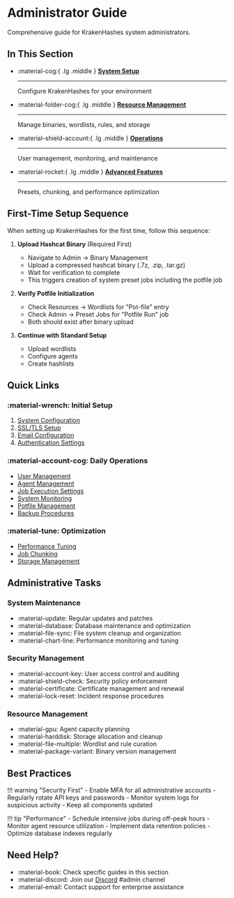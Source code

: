 # Administrator Guide

Comprehensive guide for KrakenHashes system administrators.

## In This Section

<div class="grid cards" markdown>

-   :material-cog:{ .lg .middle } **[System Setup](system-setup/configuration.md)**

    ---

    Configure KrakenHashes for your environment

-   :material-folder-cog:{ .lg .middle } **[Resource Management](resource-management/binaries.md)**

    ---

    Manage binaries, wordlists, rules, and storage

-   :material-shield-account:{ .lg .middle } **[Operations](operations/users.md)**

    ---

    User management, monitoring, and maintenance

-   :material-rocket:{ .lg .middle } **[Advanced Features](advanced/presets.md)**

    ---

    Presets, chunking, and performance optimization

</div>

## First-Time Setup Sequence

When setting up KrakenHashes for the first time, follow this sequence:

1. **Upload Hashcat Binary** (Required First)
   - Navigate to Admin → Binary Management
   - Upload a compressed hashcat binary (.7z, .zip, .tar.gz)
   - Wait for verification to complete
   - This triggers creation of system preset jobs including the potfile job

2. **Verify Potfile Initialization**
   - Check Resources → Wordlists for "Pot-file" entry
   - Check Admin → Preset Jobs for "Potfile Run" job
   - Both should exist after binary upload

3. **Continue with Standard Setup**
   - Upload wordlists
   - Configure agents
   - Create hashlists

## Quick Links

### :material-wrench: **Initial Setup**
1. [System Configuration](system-setup/configuration.md)
2. [SSL/TLS Setup](system-setup/ssl-tls.md)
3. [Email Configuration](system-setup/email.md)
4. [Authentication Settings](system-setup/authentication.md)

### :material-account-cog: **Daily Operations**
- [User Management](operations/users.md)
- [Agent Management](operations/agents.md)
- [Job Execution Settings](operations/job-settings.md)
- [System Monitoring](operations/monitoring.md)
- [Potfile Management](operations/potfile.md)
- [Backup Procedures](operations/backup.md)

### :material-tune: **Optimization**
- [Performance Tuning](advanced/performance.md)
- [Job Chunking](advanced/chunking.md)
- [Storage Management](resource-management/storage.md)

## Administrative Tasks

### System Maintenance
- :material-update: Regular updates and patches
- :material-database: Database maintenance and optimization
- :material-file-sync: File system cleanup and organization
- :material-chart-line: Performance monitoring and tuning

### Security Management
- :material-account-key: User access control and auditing
- :material-shield-check: Security policy enforcement
- :material-certificate: Certificate management and renewal
- :material-lock-reset: Incident response procedures

### Resource Management
- :material-gpu: Agent capacity planning
- :material-harddisk: Storage allocation and cleanup
- :material-file-multiple: Wordlist and rule curation
- :material-package-variant: Binary version management

## Best Practices

!!! warning "Security First"
    - Enable MFA for all administrative accounts
    - Regularly rotate API keys and passwords
    - Monitor system logs for suspicious activity
    - Keep all components updated

!!! tip "Performance"
    - Schedule intensive jobs during off-peak hours
    - Monitor agent resource utilization
    - Implement data retention policies
    - Optimize database indexes regularly

## Need Help?

- :material-book: Check specific guides in this section
- :material-discord: Join our [Discord](https://discord.gg/taafA9cSFV) #admin channel
- :material-email: Contact support for enterprise assistance